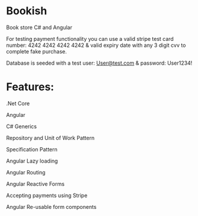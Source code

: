 # Bookish
Book store C# and Angular

For testing payment functionality you can use a valid stripe test card number: 4242 4242 4242 4242 & valid expiry date with any 3 digit cvv to complete fake purchase.

Database is seeded with a test user: User@test.com & password: User1234!

# Features:
.Net Core

Angular

C# Generics

Repository and Unit of Work Pattern

Specification Pattern

Angular Lazy loading

Angular Routing

Angular Reactive Forms

Accepting payments using Stripe

Angular Re-usable form components

